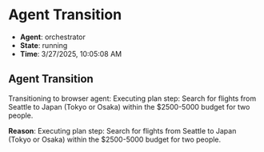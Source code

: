 # Agent Transition

- **Agent**: orchestrator
- **State**: running
- **Time**: 3/27/2025, 10:05:08 AM

## Agent Transition

Transitioning to browser agent: Executing plan step: Search for flights from Seattle to Japan (Tokyo or Osaka) within the $2500-5000 budget for two people.

**Reason**: Executing plan step: Search for flights from Seattle to Japan (Tokyo or Osaka) within the $2500-5000 budget for two people.

